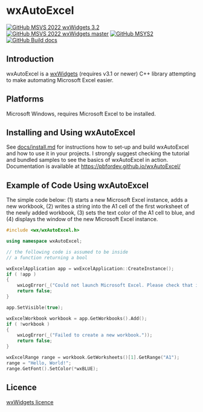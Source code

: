 # wxAutoExcel
[![GitHub MSVS 2022 wxWidgets 3.2](https://github.com/PBfordev/wxAutoExcel/actions/workflows/build-msvs2022.yml/badge.svg)](https://github.com/PBfordev/wxAutoExcel/actions/workflows/build-msvs2022.yml) 
[![GitHub MSVS 2022 wxWidgets master](https://github.com/PBfordev/wxAutoExcel/actions/workflows/build-msvs2022.yml-wxmaster/badge.svg)](https://github.com/PBfordev/wxAutoExcel/actions/workflows/build-msvs2022-wxmaster.yml) [![GitHub MSYS2](https://github.com/PBfordev/wxAutoExcel/actions/workflows/build-msys2.yml/badge.svg)](https://github.com/PBfordev/wxAutoExcel/actions/workflows/build-msys2.yml) 
[![GitHub Build docs](https://github.com/PBfordev/wxAutoExcel/actions/workflows/build-online-docs.yml/badge.svg)](https://github.com/PBfordev/wxAutoExcel/actions/workflows/build-online-docs.yml)

Introduction
---------
wxAutoExcel is a [wxWidgets](http://www.wxwidgets.org) (requires v3.1 or newer) 
C++ library attempting to make automating Microsoft Excel easier.

Platforms
---------
 
Microsoft Windows, requires Microsoft Excel to be installed.

Installing and Using wxAutoExcel
---------
See [docs/install.md](https://github.com/PBfordev/wxAutoExcel/blob/master/docs/install.md) for instructions how to set-up and build wxAutoExcel and how to
use it in your projects. I strongly suggest checking the tutorial and bundled samples 
to see the basics of wxAutoExcel in action.
Documentation is available at https://pbfordev.github.io/wxAutoExcel/

Example of Code Using wxAutoExcel
---------
The simple code below: (1) starts a new Microsoft Excel instance, adds a new workbook,
(2) writes a string into the A1 cell of the first worksheet of the newly added workbook,
(3) sets the text color of the A1 cell to blue, and (4) displays the window of the new
Microsoft Excel instance.

```cpp
#include <wx/wxAutoExcel.h>

using namespace wxAutoExcel;

// the following code is assumed to be inside 
// a function returning a bool

wxExcelApplication app = wxExcelApplication::CreateInstance();
if ( !app )
{
    wxLogError(_("Could not launch Microsoft Excel. Please check that it is properly installed."));
    return false;
}

app.SetVisible(true);

wxExcelWorkbook workbook = app.GetWorkbooks().Add();
if ( !workbook )
{
    wxLogError(_("Failed to create a new workbook."));
    return false;
}

wxExcelRange range = workbook.GetWorksheets()[1].GetRange("A1");
range = "Hello, World!";
range.GetFont().SetColor(*wxBLUE);
```

Licence
---------
[wxWidgets licence](https://github.com/wxWidgets/wxWidgets/blob/master/docs/licence.txt) 